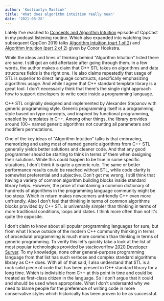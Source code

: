 ```yaml
---
author: 'Kostiantyn Masliuk'
title: 'What does algorithm intuition really mean'
date: '2021-08-28'
---
```


Lately I've reached to [Concepts and Algorithm Intuition](https://cppcast.com/concepts-algorithm-intuition/) episode of CppCast in my podcast listening routine. Which also expanded into watching two subsequent CppCon 2019 talks [Algorithm Intuition (part 1 of 2)](https://www.youtube.com/watch?v=pUEnO6SvAMo) and [Algorithm Intuition (part 2 of 2)](https://www.youtube.com/watch?v=sEvYmb3eKsw) given by Conor Hoekstra.

While the ideas and lines of thinking behind "Algorithm Intuition" listed there are sane. I still got an odd aftertaste after going through them. In a few words, the author makes a claim that C++ STL takes on algorithms and data structures fields is the right one. He also claims repeatedly that usage of STL is superior to direct language constructs, specifically emphasizing algorithms usage. And while I agree that C++ standard template library is a great tool. I don't necessarily think that there's the single right approach how to support developers to write code inside a programming language.

C++ STL originally designed and implemented by Alexander Stepanov with generic programming style. Generic programming itself is a programming style based on type concepts, and inspired by functional programming, enabled by templates in C++. Among other things, the library provides around 100+ named generic algorithms not counting all parameters and modifiers permutations.

One of the key ideas of "Algorithm Intuition" talks is that embracing, memorizing and using most of named generic algorithms from C++ STL generally yields better solutions and cleaner code. And that any good programmer should be starting to think in terms of them when designing their solutions. While this could happen to be true in some specific situations, I don't think it is quite a generic rule. The same or better performance results could be reached without STL, while code clarity is somewhat preferential and subjective. Don't get me wrong, I still think that having a variety of common algorithm building blocks inside standard library helps. However, the price of maintaining a common dictionary of hundreds of algorithms in the programming language community might be too steep. Which in return makes newcomers unfriendly C++ even more unfriendly. Also I don't feel that thinking in terms of common algorithms blocks provided by C++ STL is universally simpler than thinking in terms of more traditional conditions, loops and states. I think more often than not it's quite the opposite.

I don't claim to know about all popular programming languages for sure, but from what I know outside of the modern C++ community thinking in terms of procedural programming is much more common than thinking in terms of generic programming. To verify this let's quickly take a look at the list of most popular technologies provided by stackoverflow [2020 Developer Surver](https://insights.stackoverflow.com/survey/2020#most-popular-technologies). To my knowledge, none other general-purpose programming language from that list has such verbose and complex standard algorithms library as C++ does. With all of that said, I also understand that STL is a rock solid piece of code that has been present in C++ standard library for a long time. Which is indivisible from C++ at this point in time and could be treated as first-class citizen in the language. So I don't argue that it could and should be used when appropriate. What I don't undersantd why we need to blame people for the preference of writing code in more conservative styles which historically has been proven to be as successful.
